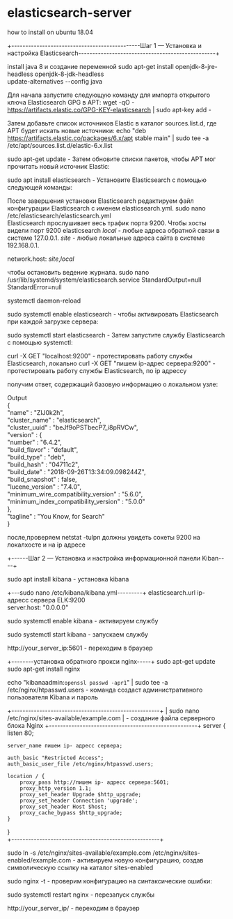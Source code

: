 # elasticsearch-server
how to install on ubuntu 18.04

+----------------------------------------------Шаг 1 — Установка и настройка Elasticsearch-------------------------------------------------+

install java 8 и создание переменной
  sudo apt-get install openjdk-8-jre-headless openjdk-8-jdk-headless                                   
  update-alternatives --config java                                                                    





Для начала запустите следующую команду для импорта открытого ключа Elasticsearch GPG в APT:
 wget -qO - https://artifacts.elastic.co/GPG-KEY-elasticsearch | sudo apt-key add -       





Затем добавьте список источников Elastic в каталог sources.list.d, где APT будет искать новые источники:
echo "deb https://artifacts.elastic.co/packages/6.x/apt stable main" | sudo tee -a /etc/apt/sources.list.d/elastic-6.x.list 




sudo apt-get update - Затем обновите списки пакетов, чтобы APT мог прочитать новый источник Elastic:



sudo apt install elasticsearch - Установите Elasticsearch с помощью следующей команды:
 




После завершения установки Elasticsearch редактируем файл конфигурации Elasticsearch с именем elasticsearch.yml.
sudo nano /etc/elasticsearch/elasticsearch.yml                                       
Elasticsearch прослушивает весь трафик порта 9200. Чтобы хосты видели порт 9200 elasticsearch
_local_ - любые адреса обратной связи в системе 127.0.0.1.
_site_ -  любые локальные адреса сайта в системе 192.168.0.1.

network.host: _site_,_local_  





чтобы остановить ведение журнала.
sudo nano /usr/lib/systemd/system/elasticsearch.service
StandardOutput=null
StandardError=null



systemctl daemon-reload



sudo systemctl enable elasticsearch - чтобы активировать Elasticsearch при каждой загрузке сервера:



sudo systemctl start elasticsearch - Затем запустите службу Elasticsearch с помощью systemctl:



curl -X GET "localhost:9200" - протестировать работу службы Elasticsearch, локально 
curl -X GET "пишем ip-адрес сервера:9200" - протестировать работу службы Elasticsearch, по ip адрессу




получим ответ, содержащий базовую информацию о локальном узле:

 Output                                                     
 {                                                          
  "name" : "ZlJ0k2h",                                       
  "cluster_name" : "elasticsearch",                         
  "cluster_uuid" : "beJf9oPSTbecP7_i8pRVCw",                
  "version" : {                                             
    "number" : "6.4.2",                                     
    "build_flavor" : "default",                             
    "build_type" : "deb",                                   
    "build_hash" : "04711c2",                               
   "build_date" : "2018-09-26T13:34:09.098244Z",           
    "build_snapshot" : false,                               
    "lucene_version" : "7.4.0",                             
    "minimum_wire_compatibility_version" : "5.6.0",         
    "minimum_index_compatibility_version" : "5.0.0"         
 },                                                        
  "tagline" : "You Know, for Search"                        
 }                                                          


после,проверяем 
netstat -tulpn
должны увидеть сокеты 9200 на локалхосте и на ip адресе






+------Шаг 2 — Установка и настройка информационной панели Kiban----+

sudo apt install kibana - установка kibana



+---sudo nano /etc/kibana/kibana.yml---------+
 elasticsearch.url ip-адресс сервера ELK:9200      	      
 server.host: "0.0.0.0"				                            



sudo systemctl enable kibana - активируем службу 


sudo systemctl start kibana - запускаем службу



http://your_server_ip:5601 - переходим в браузер





+--------установка обратного прокси nginx-----+
 sudo apt-get update										                                                               
 sudo apt-get install nginx 									                                                        




echo "kibanaadmin:`openssl passwd -apr1`" | sudo tee -a /etc/nginx/htpasswd.users - команда создаст административного пользователя Kibana и пароль



+-----------------------------------------------------+
| sudo nano /etc/nginx/sites-available/example.com    | - cоздание файла серверного блока Nginx
+-----------------------------------------------------+
server {                                             
    listen 80;                                       
                                                    
    server_name пишем ip- адресс сервера;  
                                                     
    auth_basic "Restricted Access";                  
    auth_basic_user_file /etc/nginx/htpasswd.users;  
                                                     
    location / {                                     
        proxy_pass http://пишем ip- адресс сервера:5601;            
        proxy_http_version 1.1;                      
        proxy_set_header Upgrade $http_upgrade;      
        proxy_set_header Connection 'upgrade';       
        proxy_set_header Host $host;                 
        proxy_cache_bypass $http_upgrade;            
    }                                                
 }                                                   
+-----------------------------------------------------+




sudo ln -s /etc/nginx/sites-available/example.com /etc/nginx/sites-enabled/example.com - активируем новую конфигурацию, создав символическую ссылку на каталог sites-enabled


sudo nginx -t - проверим конфигурацию на синтаксические ошибки:


sudo systemctl restart nginx - перезапуск службы 


http://your_server_ip/ - переходим в браузер 
